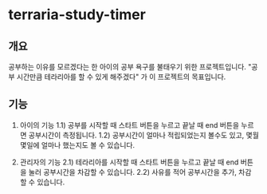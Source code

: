 # terraria-study-timer

## 개요
공부하는 이유를 모르겠다는 한 아이의 공부 욕구를 불태우기 위한 프로젝트입니다.
"공부 시간만큼 테라리아를 할 수 있게 해주겠다"
가 이 프로젝트의 목표입니다.

## 기능
1. 아이의 기능
1.1) 공부를 시작할 때 스타트 버튼을 누르고 끝날 때 end 버튼을 누르면 공부시간이 측정됩니다.
1.2) 공부시간이 얼마나 적립되었는지 볼수도 있고, 몇월 몇일에 얼마나 했는지도 볼 수 있습니다.

2. 관리자의 기능
2.1) 테라리아를 시작할 때 스타트 버튼을 누르고 끝날 때 end 버튼을 눌러 공부시간을 차감할 수 있습니다.
2.2) 사유를 적어 공부시간을 추가, 차감 할 수 있습니다.




